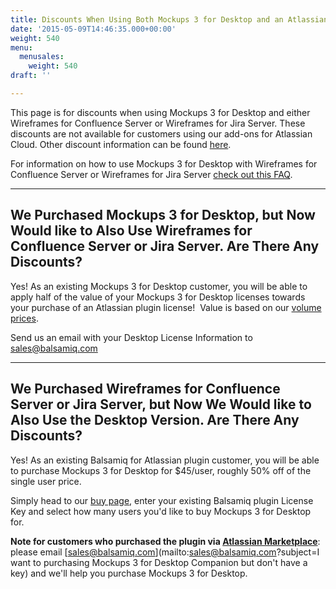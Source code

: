```yaml
---
title: Discounts When Using Both Mockups 3 for Desktop and an Atlassian Plugin Version
date: '2015-05-09T14:46:35.000+00:00'
weight: 540
menu:
  menusales:
    weight: 540
draft: ''

---
```


This page is for discounts when using Mockups 3 for Desktop and either Wireframes for Confluence Server or Wireframes for Jira Server. These discounts are not available for customers using our add-ons for Atlassian Cloud. Other discount information can be found [here](/sales/discounts/).

For information on how to use Mockups 3 for Desktop with Wireframes for Confluence Server or Wireframes for Jira Server [check out this FAQ](/plugins/b3andatlassian/).

* * *

## We Purchased Mockups 3 for Desktop, but Now Would like to Also Use Wireframes for Confluence Server or Jira Server. Are There Any Discounts?

Yes! As an existing Mockups 3 for Desktop customer, you will be able to apply half of the value of your Mockups 3 for Desktop licenses towards your purchase of an Atlassian plugin license!  Value is based on our [volume prices](https://balsamiq.com/buy/#dv).

Send us an email with your Desktop License Information to [sales@balsamiq.com](mailto:sales@balsamiq.com?subject=Upgrading%20from%20Desktop%20to%20a%20Plugin)

* * *

## We Purchased Wireframes for Confluence Server or Jira Server, but Now We Would like to Also Use the Desktop Version. Are There Any Discounts?

Yes! As an existing Balsamiq for Atlassian plugin customer, you will be able to purchase Mockups 3 for Desktop for $45/user, roughly 50% off of the single user price.

Simply head to our [buy page](https://balsamiq.com/buy/#dc), enter your existing Balsamiq plugin License Key and select how many users you'd like to buy Mockups 3 for Desktop for.

**Note for customers who purchased the plugin via [Atlassian Marketplace](/sales/marketplace/)**: please email [sales@balsamiq.com](mailto:sales@balsamiq.com?subject=I want to purchasing Mockups 3 for Desktop Companion but don't have a key) and we'll help you purchase Mockups 3 for Desktop.
